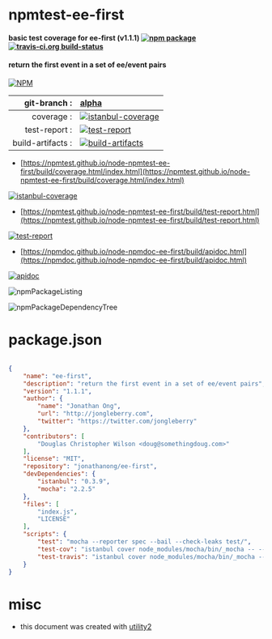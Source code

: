 # npmtest-ee-first

#### basic test coverage for  ee-first (v1.1.1)  [![npm package](https://img.shields.io/npm/v/npmtest-ee-first.svg?style=flat-square)](https://www.npmjs.org/package/npmtest-ee-first) [![travis-ci.org build-status](https://api.travis-ci.org/npmtest/node-npmtest-ee-first.svg)](https://travis-ci.org/npmtest/node-npmtest-ee-first)

#### return the first event in a set of ee/event pairs

[![NPM](https://nodei.co/npm/ee-first.png?downloads=true&downloadRank=true&stars=true)](https://www.npmjs.com/package/ee-first)

| git-branch : | [alpha](https://github.com/npmtest/node-npmtest-ee-first/tree/alpha)|
|--:|:--|
| coverage : | [![istanbul-coverage](https://npmtest.github.io/node-npmtest-ee-first/build/coverage.badge.svg)](https://npmtest.github.io/node-npmtest-ee-first/build/coverage.html/index.html)|
| test-report : | [![test-report](https://npmtest.github.io/node-npmtest-ee-first/build/test-report.badge.svg)](https://npmtest.github.io/node-npmtest-ee-first/build/test-report.html)|
| build-artifacts : | [![build-artifacts](https://npmtest.github.io/node-npmtest-ee-first/glyphicons_144_folder_open.png)](https://github.com/npmtest/node-npmtest-ee-first/tree/gh-pages/build)|

- [https://npmtest.github.io/node-npmtest-ee-first/build/coverage.html/index.html](https://npmtest.github.io/node-npmtest-ee-first/build/coverage.html/index.html)

[![istanbul-coverage](https://npmtest.github.io/node-npmtest-ee-first/build/screenCapture.buildCi.browser.%252Ftmp%252Fbuild%252Fcoverage.lib.html.png)](https://npmtest.github.io/node-npmtest-ee-first/build/coverage.html/index.html)

- [https://npmtest.github.io/node-npmtest-ee-first/build/test-report.html](https://npmtest.github.io/node-npmtest-ee-first/build/test-report.html)

[![test-report](https://npmtest.github.io/node-npmtest-ee-first/build/screenCapture.buildCi.browser.%252Ftmp%252Fbuild%252Ftest-report.html.png)](https://npmtest.github.io/node-npmtest-ee-first/build/test-report.html)

- [https://npmdoc.github.io/node-npmdoc-ee-first/build/apidoc.html](https://npmdoc.github.io/node-npmdoc-ee-first/build/apidoc.html)

[![apidoc](https://npmdoc.github.io/node-npmdoc-ee-first/build/screenCapture.buildCi.browser.%252Ftmp%252Fbuild%252Fapidoc.html.png)](https://npmdoc.github.io/node-npmdoc-ee-first/build/apidoc.html)

![npmPackageListing](https://npmtest.github.io/node-npmtest-ee-first/build/screenCapture.npmPackageListing.svg)

![npmPackageDependencyTree](https://npmtest.github.io/node-npmtest-ee-first/build/screenCapture.npmPackageDependencyTree.svg)



# package.json

```json

{
    "name": "ee-first",
    "description": "return the first event in a set of ee/event pairs",
    "version": "1.1.1",
    "author": {
        "name": "Jonathan Ong",
        "url": "http://jongleberry.com",
        "twitter": "https://twitter.com/jongleberry"
    },
    "contributors": [
        "Douglas Christopher Wilson <doug@somethingdoug.com>"
    ],
    "license": "MIT",
    "repository": "jonathanong/ee-first",
    "devDependencies": {
        "istanbul": "0.3.9",
        "mocha": "2.2.5"
    },
    "files": [
        "index.js",
        "LICENSE"
    ],
    "scripts": {
        "test": "mocha --reporter spec --bail --check-leaks test/",
        "test-cov": "istanbul cover node_modules/mocha/bin/_mocha -- --reporter dot --check-leaks test/",
        "test-travis": "istanbul cover node_modules/mocha/bin/_mocha --report lcovonly -- --reporter spec --check-leaks test/"
    }
}
```



# misc
- this document was created with [utility2](https://github.com/kaizhu256/node-utility2)
